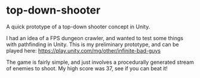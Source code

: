# top-down-shooter
A quick prototype of a top-down shooter concept in Unity.

I had an idea of a FPS dungeon crawler, and wanted to test some things with pathfinding in Unity. This is my preliminary prototype, and can be played here:
  https://play.unity.com/mg/other/infinite-bad-guys

The game is fairly simple, and just involves a procedurally generated stream of enemies to shoot. My high score was 37, see if you can beat it!
